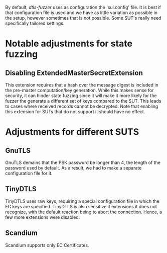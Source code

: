 By default, *dtls-fuzzer* uses as configuration the 'sul.config' file. 
It is best if that configuration file is used and we have as little variation as possible in the setup, however sometimes that is not possible.
Some SUT's really need specifically tailored settings.

# Notable adjustments for state fuzzing
## Disabling ExtendedMasterSecretExtension
This extension requires that a hash over the message digest is included in the pre-master computation/key generation.
While this makes sense for security, it can hinder state fuzzing since it will make it more likely for the fuzzer the generate a different set of keys compared to the SUT.
This leads to cases where received records cannot be decrypted.
Note that enabling this extension for SUTs that do not support it should have no effect.



# Adjustments for different SUTS
## GnuTLS
GnuTLS demains that the PSK password be longer than 4, the length of the password used by default. 
As a result, we had to make a separate configuration file for it.

## TinyDTLS
TinyDTLS uses raw keys, requiring a special configuration file in which the EC keys are specified.
TinyDTLS is also sensitive it extensions it does not recognize, with the default reaction being to abort the connection.
Hence, a few more extensions were disabled.

## Scandium
Scandium supports only EC Certificates.


 